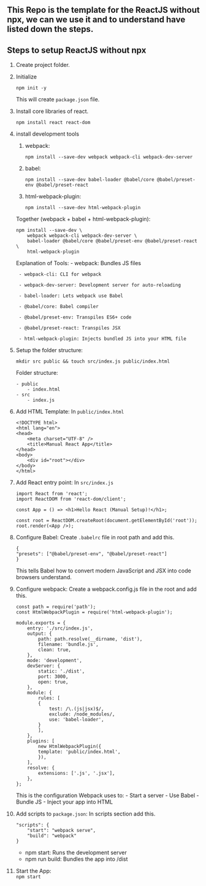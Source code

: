 ## This Repo is the template for the ReactJS without npx, we can we use it and to understand have listed down the steps.

## Steps to setup ReactJS without npx

1. Create project folder.
2. Initialize
    ```
    npm init -y
    ```
    This will create `package.json` file.
3. Install core libraries of react.
    ```
    npm install react react-dom
    ```
4. install development tools
    1. webpack:
        ```
        npm install --save-dev webpack webpack-cli webpack-dev-server
        ```
    2. babel:
        ```
        npm install --save-dev babel-loader @babel/core @babel/preset-env @babel/preset-react
        ```
    3. html-webpack-plugin:
        ```
        npm install --save-dev html-webpack-plugin
        ```

    Together (webpack + babel + html-webpack-plugin):
    ```
    npm install --save-dev \
        webpack webpack-cli webpack-dev-server \
        babel-loader @babel/core @babel/preset-env @babel/preset-react \
        html-webpack-plugin
    ```
    Explanation of Tools:
        - webpack: Bundles JS files

        - webpack-cli: CLI for webpack

        - webpack-dev-server: Development server for auto-reloading

        - babel-loader: Lets webpack use Babel

        - @babel/core: Babel compiler

        - @babel/preset-env: Transpiles ES6+ code

        - @babel/preset-react: Transpiles JSX

        - html-webpack-plugin: Injects bundled JS into your HTML file

5. Setup the folder structure:
    ```
    mkdir src public && touch src/index.js public/index.html
    ```
    Folder structure:
    ```
    - public
        - index.html
    - src
        - index.js
    ```

6. Add HTML Template: In `public/index.html`
    ```
    <!DOCTYPE html>
    <html lang="en">
    <head>
        <meta charset="UTF-8" />
        <title>Manual React App</title>
    </head>
    <body>
        <div id="root"></div>
    </body>
    </html>
    ```

7. Add React entry point: In `src/index.js`
    ```
    import React from 'react';
    import ReactDOM from 'react-dom/client';

    const App = () => <h1>Hello React (Manual Setup)!</h1>;

    const root = ReactDOM.createRoot(document.getElementById('root'));
    root.render(<App />);
    ```

8. Configure Babel: Create `.babelrc` file in root path and add this.
    ```
    {
    "presets": ["@babel/preset-env", "@babel/preset-react"]
    }
    ```
    This tells Babel how to convert modern JavaScript and JSX into code browsers understand.

9. Configure webpack: Create a webpack.config.js file in the root and add this.
    ```
    const path = require('path');
    const HtmlWebpackPlugin = require('html-webpack-plugin');

    module.exports = {
        entry: './src/index.js',
        output: {
            path: path.resolve(__dirname, 'dist'),
            filename: 'bundle.js',
            clean: true,
        },
        mode: 'development',
        devServer: {
            static: './dist',
            port: 3000,
            open: true,
        },
        module: {
            rules: [
            {
                test: /\.(js|jsx)$/,
                exclude: /node_modules/,
                use: 'babel-loader',
            }
            ],
        },
        plugins: [
            new HtmlWebpackPlugin({
            template: 'public/index.html',
            }),
        ],
        resolve: {
            extensions: ['.js', '.jsx'],
        },
    };
    ```
    This is the configuration Webpack uses to:
        - Start a server
        - Use Babel
        - Bundle JS
        - Inject your app into HTML

10. Add scripts to `package.json`: In scripts section add this.
    ```
    "scripts": {
        "start": "webpack serve",
        "build": "webpack"
    }
    ```
    - npm start: Runs the development server
    - npm run build: Bundles the app into /dist

11.  Start the App: </br>
    ```
    npm start
    ```
